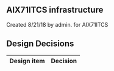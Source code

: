 ## AIX71ITCS infrastructure

Created 8/21/18 by admin. for AIX71ITCS


## Design Decisions
| Design item                | Decision|
| :----------------------------------- | :--------------------------------------------------------------------------------|
